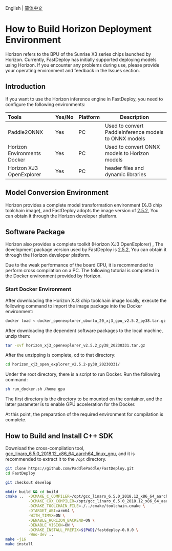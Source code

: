 English | [简体中文](../../cn/build_and_install/horizon.md)

# How to Build Horizon Deployment Environment

Horizon refers to the BPU of the Sunrise X3 series chips launched by Horizon. Currently, FastDeploy has initially supported deploying models using Horizon. If you encounter any problems during use, please provide your operating environment and feedback in the Issues section.

## Introduction

If you want to use the Horizon inference engine in FastDeploy, you need to configure the following environments:

| Tools                | Yes/No                   | Platform | Description                                         |
|:------------------|:---------------------|:-------|---------------------------------|
| Paddle2ONNX  | Yes   | PC    | Used to convert PaddleInference models to ONNX models    |  
| Horizon Environments Docker | Yes   | PC    | Used to convert ONNX models to Horizon models               |  
| Horizon XJ3 OpenExplorer       | Yes   | PC | header files and dynamic libraries |

## Model Conversion Environment

Horizon provides a complete model transformation environment (XJ3 chip toolchain image), and FastDeploy adopts the image version of
[2.5.2](ftp://vrftp.horizon.ai/Open_Explorer_gcc_9.3.0/2.5.2/docker_openexplorer_ubuntu_20_xj3_gpu_v2.5.2_py38.tar.gz), You can obtain it through the Horizon developer platform.



## Software Package

Horizon also provides a complete toolkit (Horizon XJ3 OpenExplorer)
, The development package version used by FastDeploy is
[2.5.2](ftp://vrftp.horizon.ai/Open_Explorer_gcc_9.3.0/2.5.2/horizon_xj3_openexplorer_v2.5.2_py38_20230331.tar.gz),  You can obtain it through the Horizon developer platform.

Due to the weak performance of the board CPU, it is recommended to perform cross compilation on a PC. The following tutorial is completed in the Docker environment provided by Horizon.



### Start Docker Environment
After downloading the Horizon XJ3 chip toolchain image locally, execute the following command to import the image package into the Docker environment:



```bash
docker load < docker_openexplorer_ubuntu_20_xj3_gpu_v2.5.2_py38.tar.gz
```
After downloading the dependent software packages to the local machine, unzip them:
```bash
tar -xvf horizon_xj3_openexplorer_v2.5.2_py38_20230331.tar.gz
```
After the unzipping is complete, cd to that directory:
```bash
cd horizon_xj3_open_explorer_v2.5.2-py38_20230331/
```

Under the root directory, there is a script to run Docker. Run the following command:
```bash
sh run_docker.sh /home gpu
```

The first directory is the directory to be mounted on the container, and the latter parameter is to enable GPU acceleration for the Docker.

At this point, the preparation of the required environment for compilation is complete.

## How to Build and Install C++ SDK
Download the cross-compilation tool, [gcc_linaro_6.5.0_2018.12_x86_64_aarch64_linux_gnu](link), and it is recommended to extract it to the `/opt` directory.
```bash
git clone https://github.com/PaddlePaddle/FastDeploy.git
cd FastDeploy

git checkout develop

mkdir build && cd build
cmake ..  -DCMAKE_C_COMPILER=/opt/gcc_linaro_6.5.0_2018.12_x86_64_aarch64_linux_gnu/gcc-linaro-6.5.0-2018.12-x86_64_aarch64-linux-gnu/bin/aarch64-linux-gnu-gcc \
          -DCMAKE_CXX_COMPILER=/opt/gcc_linaro_6.5.0_2018.12_x86_64_aarch64_linux_gnu/gcc-linaro-6.5.0-2018.12-x86_64_aarch64-linux-gnu/bin/aarch64-linux-gnu-g++ \
          -DCMAKE_TOOLCHAIN_FILE=./../cmake/toolchain.cmake \
          -DTARGET_ABI=arm64 \
          -WITH_TIMVX=ON \
          -DENABLE_HORIZON_BACKEND=ON \
          -DENABLE_VISION=ON \
          -DCMAKE_INSTALL_PREFIX=${PWD}/fastdeploy-0.0.0 \
          -Wno-dev ..
make -j16
make install
```


